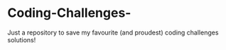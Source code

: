 # Coding-Challenges-
Just a repository to save my favourite (and proudest) coding challenges solutions!
